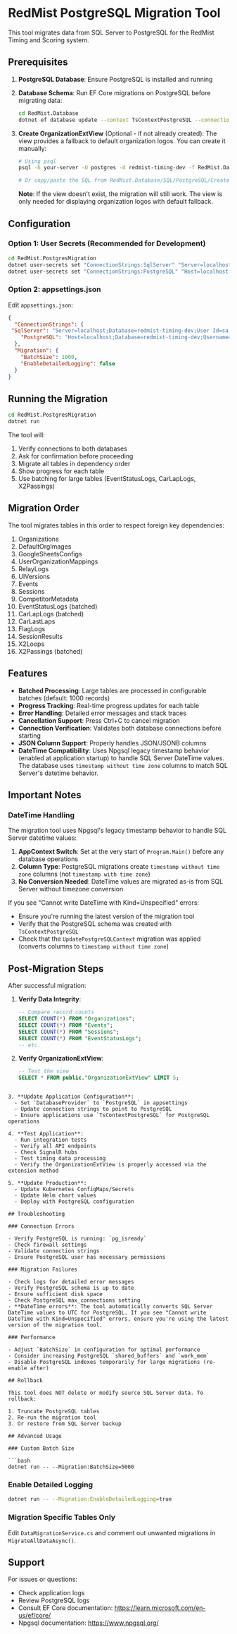 # RedMist PostgreSQL Migration Tool

This tool migrates data from SQL Server to PostgreSQL for the RedMist Timing and Scoring system.

## Prerequisites

1. **PostgreSQL Database**: Ensure PostgreSQL is installed and running
2. **Database Schema**: Run EF Core migrations on PostgreSQL before migrating data:
   ```bash
   cd RedMist.Database
   dotnet ef database update --context TsContextPostgreSQL --connection ""
   ```
3. **Create OrganizationExtView** (Optional - if not already created): 
   The view provides a fallback to default organization logos. You can create it manually:
   ```bash
   # Using psql
   psql -h your-server -U postgres -d redmist-timing-dev -f RedMist.Database/SQL/PostgreSQL/CreateOrganizationExtView.sql
   
   # Or copy/paste the SQL from RedMist.Database/SQL/PostgreSQL/CreateOrganizationExtView.sql
   ```
   
   **Note**: If the view doesn't exist, the migration will still work. The view is only needed for displaying organization logos with default fallback.

## Configuration

### Option 1: User Secrets (Recommended for Development)

```bash
cd RedMist.PostgresMigration
dotnet user-secrets set "ConnectionStrings:SqlServer" "Server=localhost;Database=redmist-timing-dev;User Id=sa;Password=;TrustServerCertificate=True"
dotnet user-secrets set "ConnectionStrings:PostgreSQL" "Host=localhost;Database=redmist-timing-dev;Username=postgres;Password="
```

### Option 2: appsettings.json

Edit `appsettings.json`:

```json
{
  "ConnectionStrings": {
 "SqlServer": "Server=localhost;Database=redmist-timing-dev;User Id=sa;Password=;TrustServerCertificate=True",
    "PostgreSQL": "Host=localhost;Database=redmist-timing-dev;Username=postgres;Password="
  },
  "Migration": {
    "BatchSize": 1000,
    "EnableDetailedLogging": false
  }
}
```

## Running the Migration

```bash
cd RedMist.PostgresMigration
dotnet run
```

The tool will:
1. Verify connections to both databases
2. Ask for confirmation before proceeding
3. Migrate all tables in dependency order
4. Show progress for each table
5. Use batching for large tables (EventStatusLogs, CarLapLogs, X2Passings)

## Migration Order

The tool migrates tables in this order to respect foreign key dependencies:

1. Organizations
2. DefaultOrgImages
3. GoogleSheetsConfigs
4. UserOrganizationMappings
5. RelayLogs
6. UIVersions
7. Events
8. Sessions
9. CompetitorMetadata
10. EventStatusLogs (batched)
11. CarLapLogs (batched)
12. CarLastLaps
13. FlagLogs
14. SessionResults
15. X2Loops
16. X2Passings (batched)

## Features

- **Batched Processing**: Large tables are processed in configurable batches (default: 1000 records)
- **Progress Tracking**: Real-time progress updates for each table
- **Error Handling**: Detailed error messages and stack traces
- **Cancellation Support**: Press Ctrl+C to cancel migration
- **Connection Verification**: Validates both database connections before starting
- **JSON Column Support**: Properly handles JSON/JSONB columns
- **DateTime Compatibility**: Uses Npgsql legacy timestamp behavior (enabled at application startup) to handle SQL Server DateTime values. The database uses `timestamp without time zone` columns to match SQL Server's datetime behavior.

## Important Notes

### DateTime Handling

The migration tool uses Npgsql's legacy timestamp behavior to handle SQL Server datetime values:

1. **AppContext Switch**: Set at the very start of `Program.Main()` before any database operations
2. **Column Type**: PostgreSQL migrations create `timestamp without time zone` columns (not `timestamp with time zone`)
3. **No Conversion Needed**: DateTime values are migrated as-is from SQL Server without timezone conversion

If you see "Cannot write DateTime with Kind=Unspecified" errors:
- Ensure you're running the latest version of the migration tool
- Verify that the PostgreSQL schema was created with `TsContextPostgreSQL`
- Check that the `UpdatePostgreSQLContext` migration was applied (converts columns to `timestamp without time zone`)

## Post-Migration Steps

After successful migration:

1. **Verify Data Integrity**:
   ```sql
   -- Compare record counts
   SELECT COUNT(*) FROM "Organizations";
   SELECT COUNT(*) FROM "Events";
   SELECT COUNT(*) FROM "Sessions";
   SELECT COUNT(*) FROM "EventStatusLogs";
   -- etc.
   ```

2. **Verify OrganizationExtView**:
   ```sql
   -- Test the view
   SELECT * FROM public."OrganizationExtView" LIMIT 5;
 ```

3. **Update Application Configuration**:
   - Set `DatabaseProvider` to `PostgreSQL` in appsettings
   - Update connection strings to point to PostgreSQL
   - Ensure applications use `TsContextPostgreSQL` for PostgreSQL operations

4. **Test Application**:
   - Run integration tests
   - Verify all API endpoints
   - Check SignalR hubs
   - Test timing data processing
   - Verify the OrganizationExtView is properly accessed via the extension method

5. **Update Production**:
   - Update Kubernetes ConfigMaps/Secrets
   - Update Helm chart values
   - Deploy with PostgreSQL configuration

## Troubleshooting

### Connection Errors

- Verify PostgreSQL is running: `pg_isready`
- Check firewall settings
- Validate connection strings
- Ensure PostgreSQL user has necessary permissions

### Migration Failures

- Check logs for detailed error messages
- Verify PostgreSQL schema is up to date
- Ensure sufficient disk space
- Check PostgreSQL max_connections setting
- **DateTime errors**: The tool automatically converts SQL Server DateTime values to UTC for PostgreSQL. If you see "Cannot write DateTime with Kind=Unspecified" errors, ensure you're using the latest version of the migration tool.

### Performance

- Adjust `BatchSize` in configuration for optimal performance
- Consider increasing PostgreSQL `shared_buffers` and `work_mem`
- Disable PostgreSQL indexes temporarily for large migrations (re-enable after)

## Rollback

This tool does NOT delete or modify source SQL Server data. To rollback:

1. Truncate PostgreSQL tables
2. Re-run the migration tool
3. Or restore from SQL Server backup

## Advanced Usage

### Custom Batch Size

```bash
dotnet run -- --Migration:BatchSize=5000
```

### Enable Detailed Logging

```bash
dotnet run -- --Migration:EnableDetailedLogging=true
```

### Migration Specific Tables Only

Edit `DataMigrationService.cs` and comment out unwanted migrations in `MigrateAllDataAsync()`.

## Support

For issues or questions:
- Check application logs
- Review PostgreSQL logs
- Consult EF Core documentation: https://learn.microsoft.com/en-us/ef/core/
- Npgsql documentation: https://www.npgsql.org/

